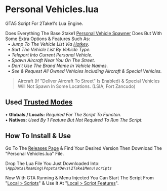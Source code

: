 # Personal Vehicles.lua
GTA5 Script For 2Take1's Lua Engine.  

Does Everything The Base 2take1 [Personal Vehicle Spawner](https://gta.2take1.menu/features/online/services/#personal-vehicles) Does But With Some Extra Options & Features Such As:  
&nbsp;&nbsp;• _Jump To The Vehicle List Via [Hotkey](https://gta.2take1.menu/setup/keybinds/#feature-hotkeys)._  
&nbsp;&nbsp;• _Sort The Vehicle List By Vehicle Type._  
&nbsp;&nbsp;• _Teleport Into Current Personal Vehicle._  
&nbsp;&nbsp;• _Spawn Aircraft Near You On The Street._  
&nbsp;&nbsp;• _Don't Use The Brand Name In Vehicle Names._  
&nbsp;&nbsp;• _See & Request All Owned Vehicles Including Aircraft & Special Vehicles._  
>Aircraft (If "Deliver Aircraft To Street" Is Enabled) & Special Vehicles Will Not Spawn In Some Locations. (LSIA, Fort Zancudo)



## Used [Trusted Modes](https://gta.2take1.menu/dev/scripts/#trusted-mode)
• **Globals / Locals:** _Required For The Script To Functon._  
• **Natives:** _Used By 1 Feature But Not Required To Run The Script._

## How To Install & Use
Go To The [Releases Page](https://github.com/Bassrex100/Personal-Vehicles.lua/releases) & Find Your Desired Version Then Download The "Personal Vehicles.lua" File.

Drop The Lua File You Just Downloaded Into: _`\AppData\Roaming\PopstarDevs\2Take1Menu\scripts`_

Now With GTA Running & Menu Injected You Can Start The Script From "[Local > Scripts](https://gta.2take1.menu/dev/scripts/#management-and-execution)" & Use It At "[Local > Script Features](https://gta.2take1.menu/dev/scripts/#management-and-execution)".
